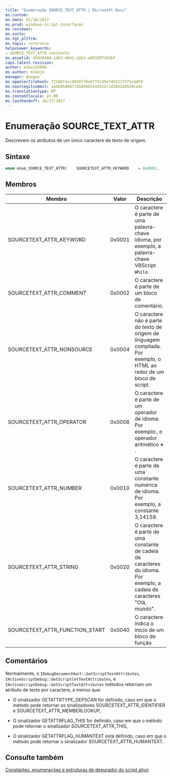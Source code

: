 ```yaml
---
title: "Enumeração SOURCE_TEXT_ATTR | Microsoft Docs"
ms.custom: 
ms.date: 01/18/2017
ms.prod: windows-script-interfaces
ms.reviewer: 
ms.suite: 
ms.tgt_pltfrm: 
ms.topic: reference
helpviewer_keywords:
- SOURCE_TEXT_ATTR constants
ms.assetid: 459384b0-1463-4841-a2b3-a993207163bf
caps.latest.revision: 
author: mikejo5000
ms.author: mikejo
manager: ghogen
ms.openlocfilehash: f21bbfacc4918ff0e67731d5efd5521f371cbdf9
ms.sourcegitcommit: aadb9588877418b8b55a5612c1d3842d4520ca4c
ms.translationtype: MT
ms.contentlocale: pt-BR
ms.lasthandoff: 10/27/2017
---
```

# <a name="sourcetextattr-enumeration"></a>Enumeração SOURCE_TEXT_ATTR
Descrevem os atributos de um único caractere de texto de origem.  
  
## <a name="syntax"></a>Sintaxe  
  
```cpp  
enum enum_SOURCE_TEXT_ATTR{    SOURCETEXT_ATTR_KEYWORD    = 0x0001,    SOURCETEXT_ATTR_COMMENT    = 0x0002,    SOURCETEXT_ATTR_NONSOURCE    = 0x0004,    SOURCETEXT_ATTR_OPERATOR   = 0x0008,    SOURCETEXT_ATTR_NUMBER    = 0x0010,    SOURCETEXT_ATTR_STRING    = 0x0020,    SOURCETEXT_ATTR_FUNCTION_START  = 0x0040};  
```  
  
## <a name="members"></a>Membros  
  
|Membro|Valor|Descrição|  
|------------|-----------|-----------------|  
|SOURCETEXT_ATTR_KEYWORD|0x0001|O caractere é parte de uma palavra-chave idioma, por exemplo, a palavra-chave VBScript `While`.|  
|SOURCETEXT_ATTR_COMMENT|0x0002|O caractere é parte de um bloco de comentário.|  
|SOURCETEXT_ATTR_NONSOURCE|0x0004|O caractere não é parte do texto de origem de linguagem compilada. Por exemplo, o HTML ao redor de um bloco de script.|  
|SOURCETEXT_ATTR_OPERATOR|0x0008|O caractere é parte de um operador de idioma. Por exemplo:, o operador aritmético  **+** .|  
|SOURCETEXT_ATTR_NUMBER|0x0010|O caractere é parte de uma constante numérica de idioma.  Por exemplo, a constante 3,14159.|  
|SOURCETEXT_ATTR_STRING|0x0020|O caractere é parte de uma constante de cadeia de caracteres do idioma. Por exemplo, a cadeia de caracteres "Olá, mundo".|  
|SOURCETEXT_ATTR_FUNCTION_START|0x0040|O caractere indica o início de um bloco de função|  
  
## <a name="remarks"></a>Comentários  
 Normalmente, o `IDebugDocumentHost::GetScriptTextAttributes`, `IActiveScriptDebug::GetScriptletTextAttributes`, e `IActiveScriptDebug::GetScriptTextAttributes` métodos retornam um atributo de texto por caractere, a menos que:  
  
-   O sinalizador GETATTRTYPE_DEPSCAN for definido, caso em que o método pode retornar os sinalizadores SOURCETEXT_ATTR_IDENTIFIER e SOURCETEXT_ATTR_MEMBERLOOKUP,  
  
-   O sinalizador GETATTRFLAG_THIS for definido, caso em que o método pode retornar o sinalizador SOURCETEXT_ATTR_THIS,  
  
-   O sinalizador GETATTRFLAG_HUMANTEXT está definido, caso em que o método pode retornar o sinalizador SOURCETEXT_ATTR_HUMANTEXT.  
  
## <a name="see-also"></a>Consulte também  
 [Constantes, enumerações e estruturas de depurador do script ativo](../../winscript/reference/active-script-debugger-constants-enumerations-and-structures.md)